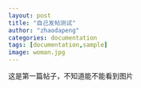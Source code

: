 ```yaml
---
layout: post
title: "自己发帖测试"
author: "zhaodapeng"
categories: documentation
tags: [documentation,sample]
image: woman.jpg
---
```


这是第一篇帖子，不知道能不能看到图片